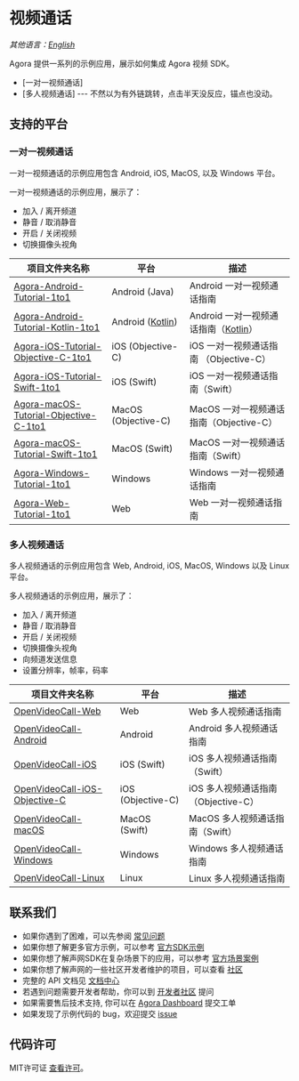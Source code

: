 # 视频通话

_其他语言：[English](README.md)_

Agora 提供一系列的示例应用，展示如何集成 Agora 视频 SDK。

- [一对一视频通话]
- [多人视频通话]
--- 不然以为有外链跳转，点击半天没反应，锚点也没动。

## 支持的平台

### 一对一视频通话

一对一视频通话的示例应用包含 Android, iOS, MacOS, 以及 Windows 平台。

一对一视频通话的示例应用，展示了：

- 加入 / 离开频道
- 静音 / 取消静音
- 开启 / 关闭视频
- 切换摄像头视角


项目文件夹名称|平台|描述
---|---|---
[Agora-Android-Tutorial-1to1](./One-to-One-Video/Agora-Android-Tutorial-1to1)|Android (Java)|Android 一对一视频通话指南
[Agora-Android-Tutorial-Kotlin-1to1](./One-to-One-Video/Agora-Android-Tutorial-Kotlin-1to1)|Android ([Kotlin](https://developer.android.com/kotlin/))|Android 一对一视频通话指南（[Kotlin](https://developer.android.com/kotlin/)）
[Agora-iOS-Tutorial-Objective-C-1to1](./One-to-One-Video/Agora-iOS-Tutorial-Objective-C-1to1)|iOS (Objective-C)|iOS 一对一视频通话指南 （Objective-C）
[Agora-iOS-Tutorial-Swift-1to1](./One-to-One-Video/Agora-iOS-Tutorial-Swift-1to1)|iOS (Swift)|iOS 一对一视频通话指南（Swift）
[Agora-macOS-Tutorial-Objective-C-1to1](./One-to-One-Video/Agora-macOS-Tutorial-Objective-C-1to1)|MacOS (Objective-C) <img width=30/>|MacOS 一对一视频通话指南（Objective-C）
[Agora-macOS-Tutorial-Swift-1to1](./One-to-One-Video/Agora-macOS-Tutorial-Swift-1to1)|MacOS (Swift)|MacOS 一对一视频通话指南（Swift）
[Agora-Windows-Tutorial-1to1](./One-to-One-Video/Agora-Windows-Tutorial-1to1)|Windows|Windows 一对一视频通话指南
[Agora-Web-Tutorial-1to1](./One-to-One-Video/Agora-Web-Tutorial-1to1)|Web|Web 一对一视频通话指南

### 多人视频通话

多人视频通话的示例应用包含 Web, Android, iOS, MacOS, Windows 以及 Linux 平台。


多人视频通话的示例应用，展示了：

- 加入 / 离开频道
- 静音 / 取消静音
- 开启 / 关闭视频
- 切换摄像头视角
- 向频道发送信息
- 设置分辨率，帧率，码率

项目文件夹名称|平台|描述
---|---|---
[OpenVideoCall-Web](./Group-Video/OpenVideoCall-Web)|Web|Web 多人视频通话指南
[OpenVideoCall-Android](./Group-Video/OpenVideoCall-Android)|Android|Android 多人视频通话指南
[OpenVideoCall-iOS](./Group-Video/OpenVideoCall-iOS)|iOS (Swift)|iOS 多人视频通话指南（Swift）
[OpenVideoCall-iOS-Objective-C](./Group-Video/OpenVideoCall-iOS-Objective-C)|iOS (Objective-C)|iOS 多人视频通话指南（Objective-C）
[OpenVideoCall-macOS](./Group-Video/OpenVideoCall-macOS)|MacOS (Swift)|MacOS 多人视频通话指南（Swift）
[OpenVideoCall-Windows](./Group-Video/OpenVideoCall-Windows)|Windows|Windows 多人视频通话指南
[OpenVideoCall-Linux](./Group-Video/OpenVideoCall-Linux)|Linux|Linux 多人视频通话指南

## 联系我们

- 如果你遇到了困难，可以先参阅 [常见问题](https://docs.agora.io/cn/faq)
- 如果你想了解更多官方示例，可以参考 [官方SDK示例](https://github.com/AgoraIO)
- 如果你想了解声网SDK在复杂场景下的应用，可以参考 [官方场景案例](https://github.com/AgoraIO-usecase)
- 如果你想了解声网的一些社区开发者维护的项目，可以查看 [社区](https://github.com/AgoraIO-Community)
- 完整的 API 文档见 [文档中心](https://docs.agora.io/cn/)
- 若遇到问题需要开发者帮助，你可以到 [开发者社区](https://rtcdeveloper.com/) 提问
- 如果需要售后技术支持, 你可以在 [Agora Dashboard](https://dashboard.agora.io) 提交工单
- 如果发现了示例代码的 bug，欢迎提交 [issue](https://github.com/AgoraIO/Basic-Video-Call/issues)


## 代码许可

MIT许可证 [查看许可](LICENSE.md)。
